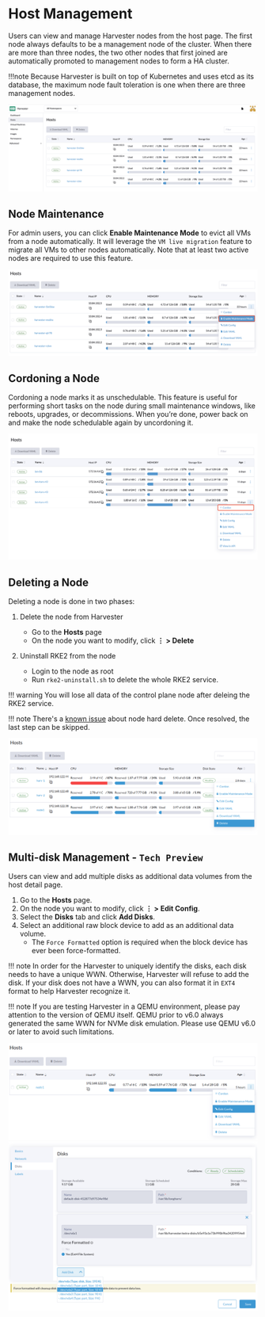 # Host Management

Users can view and manage Harvester nodes from the host page. The first node always defaults to be a management node of the cluster. When there are more than three nodes, the two other nodes that first joined are automatically promoted to management nodes to form a HA cluster.

!!!note
    Because Harvester is built on top of Kubernetes and uses etcd as its database, the maximum node fault toleration is one when there are three management nodes.

![host.png](./assets/host.png)


## Node Maintenance

For admin users, you can click **Enable Maintenance Mode** to evict all VMs from a node automatically. It will leverage the `VM live migration` feature to migrate all VMs to other nodes automatically. Note that at least two active nodes are required to use this feature.

![node-maintenance.png](./assets/node-maintenance.png)

## Cordoning a Node

Cordoning a node marks it as unschedulable. This feature is useful for performing short tasks on the node during small maintenance windows, like reboots, upgrades, or decommissions. When you’re done, power back on and make the node schedulable again by uncordoning it.

![cordon-node.png](./assets/cordon-nodes.png)

## Deleting a Node

Deleting a node is done in two phases:

1. Delete the node from Harvester
    - Go to the **Hosts** page
    - On the node you want to modify, click **⋮ > Delete**

2. Uninstall RKE2 from the node
    - Login to the node as root
    - Run `rke2-uninstall.sh` to delete the whole RKE2 service.

!!! warning
    You will lose all data of the control plane node after deleing the RKE2 service.

!!! note
    There's a [known issue](https://github.com/harvester/harvester/issues/1497) about node hard delete.
    Once resolved, the last step can be skipped.

![delete.png](./assets/delete.png)

## Multi-disk Management - `Tech Preview`

Users can view and add multiple disks as additional data volumes from the host detail page.

1. Go to the **Hosts** page.
2. On the node you want to modify, click **⋮ > Edit Config**.
2. Select the **Disks** tab and click **Add Disks**.
3. Select an additional raw block device to add as an additional data volume.
    - The `Force Formatted` option is required when the block device has ever been force-formatted.

!!! note
    In order for the Harvester to uniquely identify the disks, each disk needs to have a unique WWN. Otherwise, Harvester will refuse to add the disk.
    If your disk does not have a WWN, you can also format it in `EXT4` format to help Harvester recognize it.

!!! note
    If you are testing Harvester in a QEMU environment, please pay attention to the version of QEMU itself. QEMU prior to v6.0 always generated the same WWN for NVMe disk emulation. Please use QEMU v6.0 or later to avoid such limitations.

![Edit Config](assets/edit-config.png)
![Add Disks](assets/add-disks.png)
